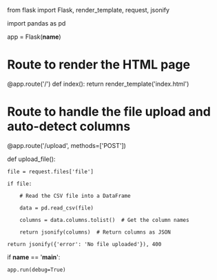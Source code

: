 from flask import Flask, render_template, request, jsonify

import pandas as pd

app = Flask(__name__)

# Route to render the HTML page
@app.route('/')
def index():
    return render_template('index.html')

# Route to handle the file upload and auto-detect columns
@app.route('/upload', methods=['POST'])

def upload_file():

    file = request.files['file']
    
    if file:
    
        # Read the CSV file into a DataFrame
        
        data = pd.read_csv(file)
        
        columns = data.columns.tolist()  # Get the column names
        
        return jsonify(columns)  # Return columns as JSON
        
    return jsonify({'error': 'No file uploaded'}), 400

if __name__ == '__main__':

    app.run(debug=True)
